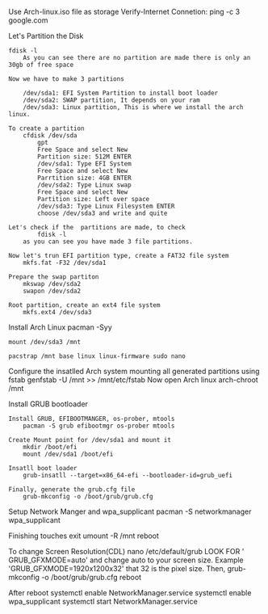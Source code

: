 Use Arch-linux.iso file as storage
Verify-Internet Connetion:
	ping -c 3 google.com

Let's Partition the Disk
	
	fdisk -l
		As you can see there are no partition are made there is only an 30gb of free space
	
	Now we have to make 3 partitions 

		/dev/sda1: EFI System Partition to install boot loader
		/dev/sda2: SWAP partition, It depends on your ram
		/dev/sda3: Linux partition, This is where we install the arch linux.

	To create a partition
		cfdisk /dev/sda
			gpt
			Free Space and select New
			Partition size: 512M ENTER
			/dev/sda1: Type EFI System
			Free Space and select New
			Parrtition size: 4GB ENTER
			/dev/sda2: Type Linux swap
			Free Space and select New
			Partition size: Left over space
			/dev/sda3: Type Linux Filesystem ENTER
			choose /dev/sda3 and write and quite

	Let's check if the  partitions are made, to check
			fdisk -l
		as you can see you have made 3 file partitions.

	Now let's trun EFI partition type, create a FAT32 file system
		mkfs.fat -F32 /dev/sda1

	Prepare the swap partiton
		mkswap /dev/sda2
		swapon /dev/sda2

	Root partition, create an ext4 file system
		mkfs.ext4 /dev/sda3

Install Arch Linux
	pacman -Syy

	mount /dev/sda3 /mnt

	pacstrap /mnt base linux linux-firmware sudo nano

Configure the insatlled Arch system
	mounting all generated partitions using fstab
		genfstab -U /mnt >> /mnt/etc/fstab
	Now open Arch linux
		arch-chroot /mnt


Install GRUB bootloader

	Install GRUB, EFIBOOTMANGER, os-prober, mtools
		pacman -S grub efibootmgr os-prober mtools

	Create Mount point for /dev/sda1 and mount it
		mkdir /boot/efi
		mount /dev/sda1 /boot/efi

	Insatll boot loader
		grub-insatll --target=x86_64-efi --bootloader-id=grub_uefi

	Finally, generate the grub.cfg file
		grub-mkconfig -o /boot/grub/grub.cfg

Setup Network Manger and wpa_supplicant
	pacman -S networkmanager wpa_supplicant


Finishing touches 
	exit
	umount -R /mnt
	reboot


To change Screen Resolution(CDL)
	nano /etc/default/grub
	LOOK FOR ' GRUB_GFXMODE=auto' and change auto to your screen size. Example 'GRUB_GFXMODE=1920x1200x32' that 32 is the pixel size.
	Then, grub-mkconfig -o /boot/grub/grub.cfg
	reboot


After reboot
	systemctl enable NetworkManager.service
	systemctl enable wpa_supplicant
	systemctl start NetworkManager.service

